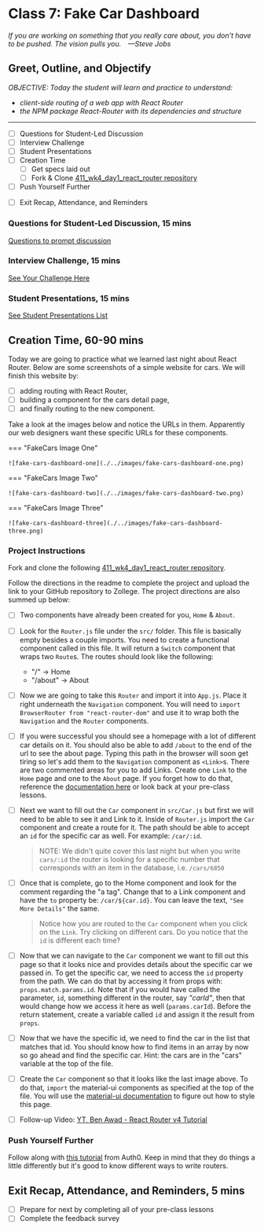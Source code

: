 # Class 7: Fake Car Dashboard

<!-- ! HIDE FROM STUDENT; INSTRUCTOR ONLY CONTENT -->
<!-- ## Instructor Only Content - HIDE FROM STUDENTS -->
<!-- 

## KNOW YOUR STUDENT. KNOW THE CONTEXT.

Learning doesn’t happen in a vacuum. It’s progressively built on top of fundamental understandings over time and with effort. It can also be crafted to plan for future understandings. It’s all about context.

Obviously, your students will know more on Day 10 than they know on day 1 but the fact remains they still have a context for what they’re learning on Day 1. That context may be Object-Oriented Design or it may only be knowing how to search on Google, either way when you know their previous understandings you can relate it to what they’re currently learning and build upon their current knowledge.

In the beginning, relating programming concepts to your students can be challenging but a surefire way not to relate to their current understanding is to not ask them what they know. Learning about what their past careers are, what their hobbies are, their previous experiences, and what they know about programming so far will give you tools to use to help them understand the lesson.

- [ ] Get to Know Your Students

- [ ] Follow the Icebreaker Activity on Day 1 of 101

- [ ] Bring in a new “Meet & Greet” activity

- [ ] Read their blogs!

- [ ] Pay attention to their presentations

- [ ] Talk with your students before and after class. -->
<!-- ! END INSTRUCTOR ONLY CONTENT -->

*If you are working on something that you really care about, you don’t have to be pushed. The vision pulls you. —Steve Jobs*

## Greet, Outline, and Objectify

<!-- SMART: Specific, Measurable, Attainable, Relevant, and Timely. -->
<!-- https://examples.yourdictionary.com/well-written-examples-of-learning-objectives.html -->
  
*OBJECTIVE: Today the student will learn and practice to understand:*

* *client-side routing of a web app with React Router*
* *the NPM package React-Router with its dependencies and structure*

*****

- [ ] Questions for Student-Led Discussion
- [ ] Interview Challenge
- [ ] Student Presentations
- [ ] Creation Time
    * [ ] Get specs laid out
    * [ ] Fork & Clone [411_wk4_day1_react_router repository](https://github.com/AustinCodingAcademy/411_wk4_day1_react_router)
- [ ] Push Yourself Further
<!-- - [ ] Interview Questions: Blog to Show You Know -->
- [ ] Exit Recap, Attendance, and Reminders

### Questions for Student-Led Discussion, 15 mins
<!-- This section should be structured with the 5E model: https://lesley.edu/article/empowering-students-the-5e-model-explained -->

[Questions to prompt discussion](./../additionalResources/questionsForDiscussion/qfd-class-7.md)

### Interview Challenge, 15 mins
<!-- The last two E happen here: elaborate and evaluate  -->
<!-- this sections should have a challenge that can be solved with the skills they've learned since their last class. -->
<!-- ! HIDDEN CONTENT: INSTRUCTOR ONLY -->
[See Your Challenge Here](./../additionalResources/interviewChallenges.md)
<!-- ! END HIDDEN CONTENT: INSTRUCTOR ONLY -->

### Student Presentations, 15 mins

[See Student Presentations List](./../additionalResources/studentPresentations.md)

## Creation Time, 60-90 mins

Today we are going to practice what we learned last night about React Router. Below are some screenshots of a simple website for cars. We will finish this website by:

- [ ] adding routing with React Router,
- [ ] building a component for the cars detail page,
- [ ] and finally routing to the new component.

Take a look at the images below and notice the URLs in them. Apparently our web designers want these specific URLs for these components.

=== "FakeCars Image One"

    ![fake-cars-dashboard-one](./../images/fake-cars-dashboard-one.png)

=== "FakeCars Image Two"

    ![fake-cars-dashboard-two](./../images/fake-cars-dashboard-two.png)

=== "FakeCars Image Three"

    ![fake-cars-dashboard-three](./../images/fake-cars-dashboard-three.png)

### Project Instructions

Fork and clone the following [411_wk4_day1_react_router repository](https://github.com/AustinCodingAcademy/411_wk4_day1_react_router).

Follow the directions in the readme to complete the project and upload the link to your GitHub repository to Zollege. The project directions are also summed up below:


- [ ] Two components have already been created for you, `Home` & `About`.

- [ ] Look for the `Router.js` file under the `src/` folder. This file is basically empty besides a couple imports. You need to create a functional component called   in this file. It will return a `Switch` component that wraps two `Route`s. The routes should look like the following:
    * "/" -> Home
    * "/about" -> About

- [ ] Now we are going to take this `Router` and import it into `App.js`. Place it right underneath the `Navigation` component. You will need to `import BrowserRouter from "react-router-dom"` and use it to wrap both the `Navigation` and the `Router` components.

- [ ] If you were successful you should see a homepage with a lot of different car details on it. You should also be able to add `/about` to the end of the url to see the about page. Typing this path in the browser will soon get tiring so let's add them to the `Navigation` component as `<Link>`s. There are two commented areas for you to add Links. Create one `Link` to the `Home` page and one to the `About` page. If you forget how to do that, reference the [documentation here](https://reacttraining.com/react-router/web/api/Link) or look back at your pre-class lessons.

- [ ] Next we want to fill out the `Car` component in `src/Car.js` but first we will need to be able to see it and Link to it. Inside of `Router.js` import the `Car` component and create a route for it. The path should be able to accept an `id` for the specific car as well. For example: `/car/:id`.

  > NOTE: We didn't quite cover this last night but when you write `cars/:id` the router is looking for a specific number that corresponds with an item in the database, i.e. `/cars/6850`

- [ ] Once that is complete, go to the Home component and look for the comment regarding the "a tag". Change that to a Link component and have the `to` property be: `/car/${car.id}`. You can leave the text, `"See More Details"` the same.

  > Notice how you are routed to the `Car` component when you click on the `Link`. Try clicking on different cars. Do you notice that the `id` is different each time?

- [ ] Now that we can navigate to the `Car` component we want to fill out this page so that it looks nice and provides details about the specific car we passed in. To get the specific car, we need to access the `id` property from the path. We can do that by accessing it from props with: `props.match.params.id`. Note that if you would have called the parameter, `id`, something different in the router, say *"carId"*, then that would change how we access it here as well (`params.carId`). Before the return statement, create a variable called `id` and assign it the result from `props`.

- [ ] Now that we have the specific id, we need to find the car in the list that matches that id. You should know how to find items in an array by now so go ahead and find the specific car. Hint: the cars are in the "cars" variable at the top of the file.

- [ ] Create the `Car` component so that it looks like the last image above. To do that, `import` the material-ui components as specified at the top of the file. You will use the [material-ui documentation](https://material-ui.com/) to figure out how to style this page.

- [ ] Follow-up Video: [YT, Ben Awad - React Router v4 Tutorial](https://youtu.be/l9eyot_IXLY)

### Push Yourself Further

Follow along with [this tutorial](https://auth0.com/blog/react-router-4-practical-tutorial/) from Auth0. Keep in mind that they do things a little differently but it's good to know different ways to write routers.

## Exit Recap, Attendance, and Reminders, 5 mins

- [ ] Prepare for next by completing all of your pre-class lessons
- [ ] Complete the feedback survey

<!-- <iframe id="openedx-zollege" src="https://openedx.zollege.com/feedback" style="width: 100%; height: 500px; border: 0">Browser not compatible.</iframe>
<script src="https://openedx.zollege.com/assets/index.js" type="application/javascript"></script> -->


<!-- TODO Create 3 question exit questions -->

<!-- TODO INSERT Student Feedback From -->

<!-- TODO INSERT *HIDDEN* Instructor Feedback Form -->

<!-- 
height/width = 1.777 ---- width="655" height="368"
cp workspace/resources/classOutlineTemplate.md docs/module-
 -->